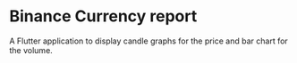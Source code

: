 # Binance Currency report

A  Flutter application to display candle graphs for the price and bar chart for the volume.

